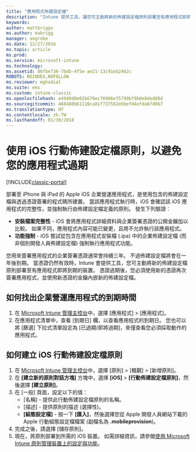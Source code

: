 ```yaml
---
title: "應用程式佈建設定檔"
description: "Intune 提供工具，讓您可主動將新的佈建設定檔原則部署至有應用程式即將到期的裝置。"
keywords: 
author: mattbriggs
ms.author: mabrigg
manager: angrobe
ms.date: 12/27/2016
ms.topic: article
ms.prod: 
ms.service: microsoft-intune
ms.technology: 
ms.assetid: 86fbe736-7bdb-4f5e-ae21-13c91eb2462c
ROBOTS: NOINDEX,NOFOLLOW
ms.reviewer: mghadial
ms.suite: ems
ms.custom: intune-classic
ms.openlocfilehash: e4940d0e02b670ec76906e75799bf9b0e8dedd8d
ms.sourcegitcommit: 468480b61110ca81f737582ebbefd4efda6fd667
ms.translationtype: HT
ms.contentlocale: zh-TW
ms.lasthandoff: 01/30/2018
---
```

# <a name="use-ios-mobile-provisioning-profile-policies-to-prevent-your-apps-from-expiring"></a>使用 iOS 行動佈建設定檔原則，以避免您的應用程式過期

[!INCLUDE[classic-portal](../includes/classic-portal.md)]

部署至 iPhone 與 iPad 的 Apple iOS 企業營運應用程式，是使用包含的佈建設定檔與透過憑證簽署的程式碼所建置。 當該應用程式執行時，iOS 會確認該 iOS 應用程式的完整性，並強制執行由佈建設定檔定義的原則。 發生下列驗證︰

- **安裝檔案完整性** - iOS 會將應用程式詳細資料與企業簽署憑證的公開金鑰加以比較。 如果不同，應用程式內容可能已變更，且將不允許執行該應用程式。
- **功能強制** - iOS 嘗試從包含在應用程式安裝檔 (.ipa) 中的企業佈建設定檔 (而非個別開發人員佈建設定檔) 強制執行應用程式功能。


您用來簽署應用程式的企業簽署憑證通常會持續三年。 不過佈建設定檔將會在一年後到期。 當憑證仍然有效時，Intune 會提供工具，您可主動將新的佈建設定檔原則部署至有應用程式即將到期的裝置。
憑證過期後，您必須使用新的憑證再次簽署應用程式，並使用新憑證的金鑰內嵌新的佈建設定檔。



## <a name="how-to-find-out-when-a-line-of-business-app-will-expire"></a>如何找出企業營運應用程式的到期時間

1. 在 [Microsoft Intune 管理主控台](https://manage.microsoft.com)中，選擇 [應用程式] > [應用程式]。
2. 在應用程式清單中，查看 [到期日] 欄，以查看應用程式的到期日。 您也可以將 [篩選] 下拉式清單設定為 [已過期/即將過期]，來僅查看您必須採取動作的應用程式。

## <a name="how-to-create-an-ios-mobile-provisioning-profile-policy"></a>如何建立 iOS 行動佈建設定檔原則


1. 在 [Microsoft Intune 管理主控台](https://manage.microsoft.com)中，選擇 [原則] > [概觀] > [新增原則]。
2. 在 **[建立新的原則對話方塊]** 方塊中，選擇 **[iOS]**  >  **[行動佈建設定檔原則]**，然後選擇 **[建立原則]**。
3. 在 [一般] 頁面，設定以下的值：
    - [名稱] - 提供此行動佈建設定檔原則的名稱。
    - [描述] - 提供原則的描述 (選擇性)。
    - **[組態設定檔]** - 按一下 **[匯入]**，然後選擇您從 Apple 開發人員網站下載的 Apple 行動組態設定檔檔案 (副檔名為 **.mobileprovision**)。
4. 完成之後，請選擇 [儲存原則]。
5. 現在，將原則部署到所需的 iOS 裝置。 如需詳細資訊，請參閱[使用 Microsoft Intune 原則管理裝置上的設定與功能](manage-settings-and-features-on-your-devices-with-microsoft-intune-policies.md)。
